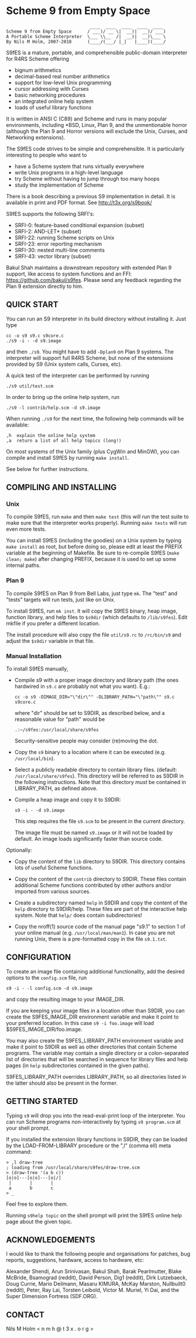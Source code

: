Scheme 9 from Empty Space
=========================
```
                                ____  ____  ____  ____  ____
Scheme 9 from Empty Space      / ___)/ __ \|  __)|  __)/ ___)
A Portable Scheme Interpreter  \___ \\__  /|  __)|  __)\___ \
By Nils M Holm, 2007-2018      (____/(___/ |_|   |____)(____/
```

S9fES is a mature, portable, and comprehensible public-domain
interpreter for R4RS Scheme offering

- bignum arithmetics
- decimal-based real number arithmetics
- support for low-level Unix programming
- cursor addressing with Curses
- basic networking procedures
- an integrated online help system
- loads of useful library functions

It is written in ANSI C (C89) and Scheme and runs in many
popular environments, including *BSD, Linux, Plan 9, and the
unmentionable horror (although the Plan 9 and Horror versions
will exclude the Unix, Curses, and Networking extensions).

The S9fES code strives to be simple and comprehensible. It is
particularly interesting to people who want to

- have a Scheme system that runs virtually everywhere
- write Unix programs in a high-level language
- try Scheme without having to jump through too many hoops
- study the implementation of Scheme

There is a book describing a previous S9 implementation
in detail. It is available in print and PDF format. See
http://t3x.org/s9book/

S9fES supports the following SRFI's: 

- SRFI-0:  feature-based conditional expansion (subset)
- SRFI-2:  AND-LET*                            (subset)
- SRFI-22: running Scheme scripts on Unix
- SRFI-23: error reporting mechanism
- SRFI-30: nested multi-line comments
- SRFI-43: vector library                      (subset)

Bakul Shah maintains a downstream repository with extended
Plan 9 support, like access to system functions and an FFI:
https://github.com/bakul/s9fes.  Please send any feedback
regarding the Plan 9 extension directly to him.


## QUICK START

You can run an S9 interpreter in its build directory without
installing it. Just type

    cc -o s9 s9.c s9core.c
    ./s9 -i - -d s9.image

and then `./s9`. You might have to add `-Dplan9` on Plan 9 systems.
The interpreter will support full R4RS Scheme, but none of the
extensions provided by S9 (Unix system calls, Curses, etc).

A quick test of the interpreter can be performed by running

    ./s9 util/test.scm

In order to bring up the online help system, run

    ./s9 -l contrib/help.scm -d s9.image

When running `./s9` for the next time, the following help commands
will be available:

    ,h  explain the online help system
    ,a  return a list of all help topics (long!)

On most systems of the Unix family (plus CygWin and MinGW),
you can compile and install S9fES by running `make install`.

See below for further instructions.


## COMPILING AND INSTALLING

### Unix

To compile S9fES, run `make` and then `make test` (this will run
the test suite to make sure that the interpreter works properly).
Running `make tests` will run even more tests.

You can install S9fES (including the goodies) on a Unix system
by typing `make install` as root, but before doing so, please
edit at least the PREFIX variable at the beginning of Makefile.
Be sure to re-compile S9fES (`make clean; make`) after changing
PREFIX, because it is used to set up some internal paths.

### Plan 9

To compile S9fES on Plan 9 from Bell Labs, just type `mk`.
The "test" and "tests" targets will run tests, just like on
Unix.

To install S9fES, run `mk inst`. It will copy the S9fES binary,
heap image, function library, and help files to `$s9dir` (which
defaults to `/lib/s9fes`). Edit mkfile if you prefer a different
location.

The install procedure will also copy the file `util/s9.rc` to
`/rc/bin/s9` and adjust the `$s9dir` variable in that file.

### Manual Installation

To install S9fES manually,

- Compile s9 with a proper image directory and library path (the
  ones hardwired in `s9.c` are probably not what you want). E.g.:
  ```
  cc -o s9 -DIMAGE_DIR="\"dir\"" -DLIBRARY_PATH="\"path\"" s9.c s9core.c
  ```
  where "dir" should be set to S9DIR, as described below, and a
  reasonable value for "path" would be
  ```
  .:~/s9fes:/usr/local/share/s9fes
  ```

  Security-sensitive people may consider (re)moving the dot.

- Copy the `s9` binary to a location where it can be executed
  (e.g. `/usr/local/bin`).

- Select a publicly readable directory to contain library files.
  (default: `/usr/local/share/s9fes`). This directory will be
  referred to as S9DIR in the following instructions. Note
  that this directory *must* be contained in LIBRARY_PATH,
  as defined above.

- Compile a heap image and copy it to S9DIR:
  ```
  s9 -i - -d s9.image
  ```

  This step requires the file `s9.scm` to be present in the
  current directory.

  The image file must be named `s9.image` or it will not be
  loaded by default. An image loads significantly faster than
  source code.

Optionally:

- Copy the content of the `lib` directory to S9DIR. This
  directory contains lots of useful Scheme functions.

- Copy the content of the `contrib` directory to S9DIR. These
  files contain additional Scheme functions contributed by other
  authors and/or imported from various sources.

- Create a subdirectory named `help` in S9DIR and copy the
  content of the `help` directory to S9DIR/help. These files
  are part of the interactive help system. Note that `help/`
  does contain subdirectories!

- Copy the nroff(1) source code of the manual page "s9.1" to
  section 1 of your online manual (e.g. `/usr/local/man/man1`).
  In case you are not running Unix, there is a pre-formatted
  copy in the file `s9.1.txt`.


## CONFIGURATION

To create an image file containing additional functionality,
add the desired options to the `config.scm` file, run
```
s9 -i - -l config.scm -d s9.image
```
and copy the resulting image to your IMAGE_DIR.

If you are keeping your image files in a location other than
S9DIR, you can create the S9FES_IMAGE_DIR environment variable
and make it point to your preferred location. In this case
`s9 -i foo.image` will load $S9FES_IMAGE_DIR/foo.image.

You may also create the S9FES_LIBRARY_PATH environment variable
and make it point to S9DIR as well as other directories that
contain Scheme programs. The variable may contain a single
directory or a colon-separated list of directories that will be
searched in sequence for library files and help pages (in `help`
subdirectories contained in the given paths).

S9FES_LIBRARY_PATH overrides LIBRARY_PATH, so all directories
listed in the latter should also be present in the former.


## GETTING STARTED

Typing `s9` will drop you into the read-eval-print loop of the
interpreter. You can run Scheme programs non-interactively by
typing `s9 program.scm` at your shell prompt.

If you installed the extension library functions in S9DIR,
they can be loaded by the LOAD-FROM-LIBRARY procedure or the
",l" (comma ell) meta command:
```
> ,l draw-tree
; loading from /usr/local/share/s9fes/draw-tree.scm
> (draw-tree '(a b c))
[o|o]---[o|o]---[o|/]
 |       |       |
 a       b       c
> _
```
Feel free to explore them.

Running `s9help topic` on the shell prompt will print the S9fES
online help page about the given topic.


## ACKNOWLEDGEMENTS

I would like to thank the following people and organisations for
patches, bug reports, suggestions, hardware, access to hardware,
etc:

Alexander Shendi, Arun Srinivasan, Bakul Shah,
Barak Pearlmutter, Blake McBride, Bsamograd (reddit),
David Person, Dig1 (reddit), Dirk Lutzebaeck,
Doug Currie, Mario Deilmann, Masaru KIMURA,
McKay Marston, Nullbuilt0 (reddit), Peter, Ray Lai,
Torsten Leibold, Victor M. Muriel, Yi Dai,
and the Super Dimension Fortress (SDF.ORG).


## CONTACT

Nils M Holm < n m h @ t 3 x . o r g >

